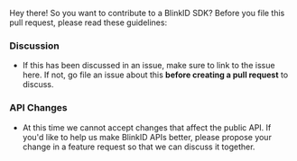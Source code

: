 Hey there! So you want to contribute to a BlinkID SDK?
Before you file this pull request, please read these guidelines:

### Discussion

  - If this has been discussed in an issue, make sure to link to the issue here.
    If not, go file an issue about this **before creating a pull request** 
    to discuss.

### API Changes

  - At this time we cannot accept changes that affect the public API. If you'd 
    like to help us make BlinkID APIs better, please propose your change in
    a feature request so that we can discuss it together.

